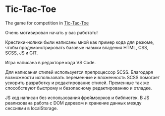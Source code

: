 # Tic-Tac-Toe
The game for competition in [Tic-Tac-Toe](https://tarival.github.io/Tic-Tac-Toe/)

Очень мотивирован начать у вас работать!

Крестики-нолики были написаны мной как пример кода для резюме, чтобы продемонстрировать базовые навыки владения HTML, CSS, SCSS, JS и GIT.

Игра написана в редакторе кода VS Code.

Для написания стилей используется препроцессор SCSS. Благодаря возможности использовать переменные и вложенность SCSS помогает ускорить разработку и редактирование стилей. Пременные так же способствуют быстрому и безопасному редактированию и отладке.

JS код написан без использования фреймворков и библиотек. В JS реализована работа с DOM деревом и хранение данных между сессиями в localStorage.

